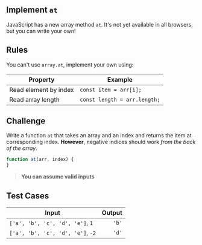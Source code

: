 Implement `at`
---

JavaScript has a new array method `at`. It's not yet available in all browsers, but you can write your own!

## Rules

You can't use `array.at`, implement your own using:

Property | Example
---|---
Read element by index | `const item = arr[i];`
Read array length | `const length = arr.length;`

## Challenge

Write a function `at` that takes an array and an index and returns the item at corresponding index. **However**, negative indices should work _from the back of the array_.

```js
function at(arr, index) {
}
```

> **You can assume valid inputs**

## Test Cases

Input | Output 
---|---:
`['a', 'b', 'c', 'd', 'e']`, `1` | `'b'` 
`['a', 'b', 'c', 'd', 'e']`, `-2` | `'d'` 